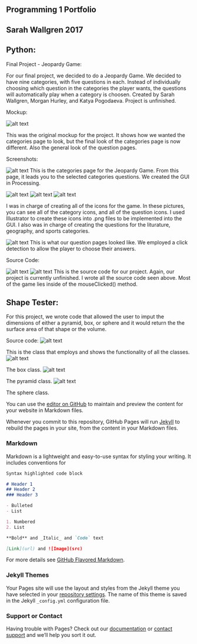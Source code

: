 ## Programming 1 Portfolio
## Sarah Wallgren 2017

## Python:
  Final Project - Jeopardy Game:
  
For our final project, we decided to do a Jeopardy Game. We decided to have nine categories, with five questions in each. Instead of individually choosing which question in the categories the player wants, the questions will automatically play when a category is choosen. Created by Sarah Wallgren, Morgan Hurley, and Katya Pogodaeva. Project is unfinished. 

Mockup:


![alt text](https://sarahwallgren.github.io/Programming-I-Portfolio/Untitleddiagram.png "Mockup")

  This was the original mockup for the project. It shows how we wanted the categories page to look, but the final look of the categories page is now different. Also the general look of the question pages.

Screenshots:


![alt text](https://sarahwallgren.github.io/Programming-I-Portfolio/Screenshots/CatagroriesPage.png "Home Page 1")
This is the categories page for the Jeopardy Game. From this page, it leads you to the selected categories questions. We created the GUI in Processing. 

![alt text](https://sarahwallgren.github.io/Programming-I-Portfolio/Screenshots/Authorfile1.png "ai1")
![alt text](https://sarahwallgren.github.io/Programming-I-Portfolio/Screenshots/Authorfile2.png "ai2")
![alt text](https://sarahwallgren.github.io/Programming-I-Portfolio/Screenshots/Authorfile3.png "ai3")

I was in charge of creating all of the icons for the game. In these pictures, you can see all of the category icons, and all of the question icons. I used Illustrator to create these icons into .png files to be implemented into the GUI. I also was in charge of creating the questions for the liturature, geography, and sports categories. 

![alt text](https://sarahwallgren.github.io/Programming-I-Portfolio/Screenshots/LitquestionEx.png "lit1")
This is what our question pages looked like. We employed a click detection to allow the player to choose their answers. 

Source Code:

![alt text](https://sarahwallgren.github.io/Programming-I-Portfolio/Screenshots/Sourcecode1.png "sc1")
![alt text](https://sarahwallgren.github.io/Programming-I-Portfolio/Screenshots/Sourcecode2.png "sc1")
This is the source code for our project. Again, our project is currently unfinished. I wrote all the source code seen above. Most of the game lies inside of the mouseClicked() method.

## Shape Tester:
For this project, we wrote code that allowed the user to imput the dimensions of either a pyramid, box, or sphere and it would return the the surface area of that shape or the volume. 

Source code:
![alt text](https://sarahwallgren.github.io/Programming-I-Portfolio/Screenshots/shapeTesterClass.png "stc")

This is the class that employs and shows the functionality of all the classes.
![alt text](https://sarahwallgren.github.io/Programming-I-Portfolio/Screenshots/box.png "box")

The box class.
![alt text](https://sarahwallgren.github.io/Programming-I-Portfolio/Screenshots/pyramid.png "p1")

The pyramid class.
![alt text](https://sarahwallgren.github.io/Programming-I-Portfolio/Screenshots/sphere.png "s1")

The sphere class.

You can use the [editor on GitHub](https://github.com/sarahwallgren/Programming-I-Portfolio/edit/master/README.md) to maintain and preview the content for your website in Markdown files.

Whenever you commit to this repository, GitHub Pages will run [Jekyll](https://jekyllrb.com/) to rebuild the pages in your site, from the content in your Markdown files.



### Markdown

Markdown is a lightweight and easy-to-use syntax for styling your writing. It includes conventions for

```markdown
Syntax highlighted code block

# Header 1
## Header 2
### Header 3

- Bulleted
- List

1. Numbered
2. List

**Bold** and _Italic_ and `Code` text

[Link](url) and ![Image](src)
```

For more details see [GitHub Flavored Markdown](https://guides.github.com/features/mastering-markdown/).

### Jekyll Themes

Your Pages site will use the layout and styles from the Jekyll theme you have selected in your [repository settings](https://github.com/sarahwallgren/Programming-I-Portfolio/settings). The name of this theme is saved in the Jekyll `_config.yml` configuration file.

### Support or Contact

Having trouble with Pages? Check out our [documentation](https://help.github.com/categories/github-pages-basics/) or [contact support](https://github.com/contact) and we’ll help you sort it out.
